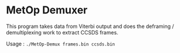 # MetOp Demuxer

This program takes data from Viterbi output and does the deframing / demultiplexing work to extract CCSDS frames. 

Usage : `./MetOp-Demux frames.bin ccsds.bin`